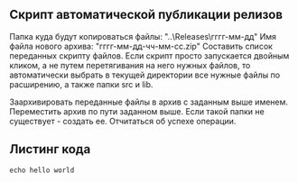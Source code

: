 ## Скрипт автоматической публикации релизов

Папка куда будут копироваться файлы: "..\Releases\гггг-мм-дд\"
Имя файла нового архива: "гггг-мм-дд-чч-мм-сс.zip"
Составить список переданных скрипту файлов. 
Если скрипт просто запускается двойным кликом, а не путем перетягивания на него нужных файлов, 
то автоматически выбрать в текущей директории все нужные файлы по расширению, а также папки src и lib.

Заархивировать переданные файлы в архив с заданным выше именем.
Переместить архив по пути заданном выше. Если такой папки не существует - создать ее.
Отчитаться об успехе операции. 

## Листинг кода
```
echo hello world
```
